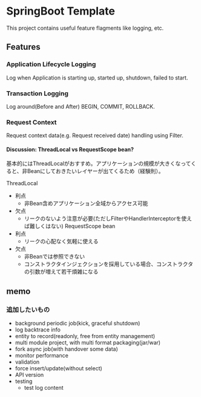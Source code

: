 # SpringBoot Template

This project contains useful feature flagments like logging, etc.

## Features

### Application Lifecycle Logging

Log when Application is starting up, started up, shutdown, failed to start.

### Transaction Logging

Log around(Before and After) BEGIN, COMMIT, ROLLBACK.

### Request Context

Request context data(e.g. Request received date) handling using Filter.

#### Discussion: ThreadLocal vs RequestScope bean?

基本的にはThreadLocalがおすすめ。アプリケーションの規模が大きくなってくると、非Beanにしておきたいレイヤーが出てくるため（経験則）。

ThreadLocal
- 利点
  - 非Bean含めアプリケーション全域からアクセス可能
- 欠点
  - リークのないよう注意が必要(ただしFilterやHandlerInterceptorを使えば難しくはない)
RequestScope bean
- 利点
  - リークの心配なく気軽に使える
- 欠点
  - 非Beanでは参照できない
  - コンストラクタインジェクションを採用している場合、コンストラクタの引数が増えて若干煩雑になる

## memo
### 追加したいもの
- background periodic job(kick, graceful shutdown)
- log backtrace info
- entity to record(readonly, free from entity management)
- multi module project, with multi format packaging(jar/war)
- fork async job(with handover some data)
- monitor performance
- validation
- force insert/update(without select)
- API version
- testing
    - test log content